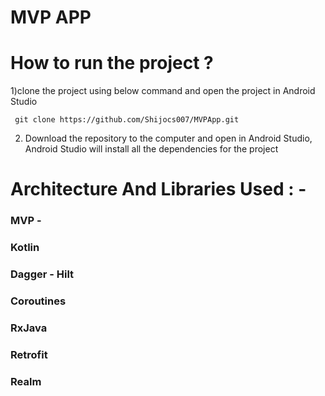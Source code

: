 # MVP APP


# How to run the project ?

 1)clone the project using below command and open the project in Android Studio

     git clone https://github.com/Shijocs007/MVPApp.git
     
2) Download the repository to the computer and open in Android Studio, Android Studio will install all the dependencies for the project



# Architecture And Libraries Used : -


### MVP - 

### Kotlin

### Dagger - Hilt

### Coroutines

### RxJava

### Retrofit

### Realm

